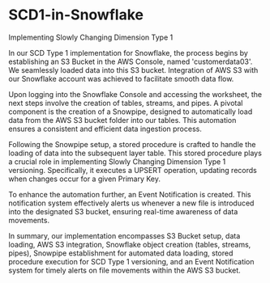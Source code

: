 # SCD1-in-Snowflake
Implementing Slowly Changing Dimension Type 1 

In our SCD Type 1 implementation for Snowflake, the process begins by establishing an S3 Bucket in the AWS Console, named 'customerdata03'. We seamlessly loaded data into this S3 bucket. Integration of AWS S3 with our Snowflake account was achieved to facilitate smooth data flow.

Upon logging into the Snowflake Console and accessing the worksheet, the next steps involve the creation of tables, streams, and pipes. A pivotal component is the creation of a Snowpipe, designed to automatically load data from the AWS S3 bucket folder into our tables. This automation ensures a consistent and efficient data ingestion process.

Following the Snowpipe setup, a stored procedure is crafted to handle the loading of data into the subsequent layer table. This stored procedure plays a crucial role in implementing Slowly Changing Dimension Type 1 versioning. Specifically, it executes a UPSERT operation, updating records when changes occur for a given Primary Key.

To enhance the automation further, an Event Notification is created. This notification system effectively alerts us whenever a new file is introduced into the designated S3 bucket, ensuring real-time awareness of data movements.

In summary, our implementation encompasses S3 Bucket setup, data loading, AWS S3 integration, Snowflake object creation (tables, streams, pipes), Snowpipe establishment for automated data loading, stored procedure execution for SCD Type 1 versioning, and an Event Notification system for timely alerts on file movements within the AWS S3 bucket.
